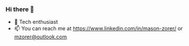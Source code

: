 ### Hi there 👋

- 🔭 Tech enthusiast
- 📫 You can reach me at https://www.linkedin.com/in/mason-zorer/ or mzorer@outlook.com
